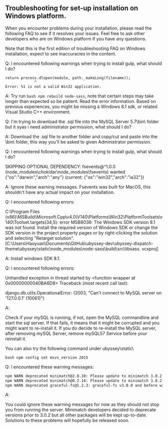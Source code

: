 ## Troubleshooting for set-up installation on Windows platform.

When you encounter problems during your installation, please read the following FAQ to see if it resolves your issues. Feel free to ask other developers who are on Windows platform if you have any questions.

Note that this is the first edition of troubleshooting FAQ on Windows installation, expect to see inaccuracies in the content.


Q: I encountered following warnings when trying to install gulp, what should I do?

	return process.dlopen(module, path._makeLong(filename));
                 ^
	Error: %1 is not a valid Win32 application.

A: Try run ```bash npm rebuild node-sass```, note that certain steps may take longer than expected so be patient. Read the error information. Based on previous experiences, you might be missing a Windows 8.1 sdk, or related Visual Studio C++ environment.





Q: I'm trying to download the .sql file into the MySQL Server 5.7\bin\ folder but it syas i need administrator permission, what should I do?

A: Download the .sql file to another folder and copy/cut and paste into the \bin\ folder, this way you'll be asked to given Administrator permission.





Q: I encountered following warnings when trying to install gulp, what should I do?

SKIPPING OPTIONAL DEPENDENCY: fsevents@^1.0.0 (node_modules\chokidar\node_modules\fsevents)
wanted {"os":"darwin","arch":"any"} (current: {"os":"win32","arch":"ia32"})

A: Ignore these warning messages. Fsevents was built for MacOS, this shouldn't have any actual impact on your installation.





Q: I encountered following errors:

C:\Program Files (x86)\MSBuild\Microsoft.Cpp\v4.0\V140\Platforms\Win32\PlatformToolsets\v140\Toolset.targets(34,5): error MSB8036: The Windows SDK version
8.1 was not found. Install the required version of Windows SDK or change the SDK version in the project property pages or by right-clicking the solution and
selecting "Retarget solution". [C:\Users\Haoyuan\Documents\GitHub\ubyssey-dev\ubyssey-dispatch-theme\ubyssey\static\node_modules\node-sass\build\src\libsass.
vcxproj]


A: Install windows SDK 8.1.





Q: I encountered following errors:

Unhandled exception in thread started by <function wrapper at 0x00000000040BA6D8>
Traceback (most recent call last):

django.db.utils.OperationalError: (2003, "Can't connect to MySQL server on '127.0.0.1' (10061)")

A:

Check if your mySQL is running, if not, open the MySQL commandline and start the sql server. If that fails, it means that it might be corrupted and you might want to re-install it. If you do decide to re-install the MySQL server, after removing mySQL Server, remove mySQL57 Service before your reinstall it.

You can also try the following command under ubyssey\static\

```bash npm config set msvs_version 2015```






Q: I encountered these warning messages: 

```bash 
npm WARN deprecated minimatch@2.0.10: Please update to minimatch 3.0.2 or higher to avoid a RegExp DoS issue
npm WARN deprecated minimatch@0.2.14: Please update to minimatch 3.0.2 or higher to avoid a RegExp DoS issue
npm WARN deprecated graceful-fs@1.2.3: graceful-fs v3.0.0 and before will fail on node releases >= v7.0. Please update to graceful-fs@^4.0.0 as soon as possible. Use 'npm ls graceful-fs' to find it in the tree.
```

A:

You could ignore these warning messages for now as they should not stop you from running the server. Minimatch developers decided to deprecate versions prior to 3.0.2 but all other packages will be kept up-to-date. Solutions to these problems will hopefully be released soon.
